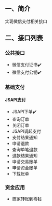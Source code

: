 ## 一、简介
实现微信支付相关接口

## 二、接口列表
### 公共接口
- 微信支付证书✔️
- 微信支付公钥✔️
### 基础支付
#### JSAPI支付
- JSAPI下单✔️
- 查询订单
- 关闭订单
- JSAPI调起支付
- 支付结果通知
- 申请退款
- 查询单笔退款
- 退款结果通知
- 申请交易账单
- 申请资金账单
- 下载账单
### 资金应用
- 商家转账到零钱

